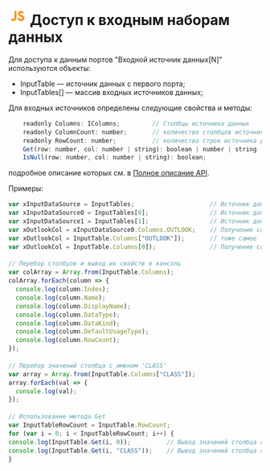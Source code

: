 # ![](../../../media/app/icons/component-18/component-default-55.svg) Доступ к входным наборам данных

Для доступа к данным портов "Входной источник данных[N]" используются объекты:

- InputTable — источник данных с первого порта;
- InputTables[] — массив входных источников данных;

Для входных источников определены следующие свойства и методы:

```javascript
    readonly Columns: IColumns;         // Столбцы источника данных
    readonly ColumnCount: number;       // количество столбцов источника данных
    readonly RowCount: number;          // количество строк источника данных
    Get(row: number, col: number | string): boolean | number | string | Date | undefined;   // Метод, возвращающий значение заданного поля в заданной строке
    IsNull(row: number, col: number | string): boolean;                                     // Метод, проверяющий на Null значение заданного поля в заданной строке
```

подробное описание которых см. в [Полное описание API](./api_description.md).

Примеры:

```javascript
var xInputDataSource = InputTables;                     // Источник данных с порта №1
var xInputDataSource0 = InputTables[0];                 // Источник данных с порта №1
var xInputDataSource1 = InputTables[1];                 // Источник данных с порта №2
var xOutlookCol = xInputDataSource0.Columns.OUTLOOK;    // Получение ссылки на столбец по имени
var xOutlookCol = InputTable.Columns["OUTLOOK"]);       // тоже самое
var xOutlookCol = InputTable.Columns[0]);               // Получение ссылки на столбец по индексу

// Перебор столбцов и вывод их свойств в консоль
var colArray = Array.from(InputTable.Columns);
colArray.forEach(column => {
  console.log(column.Index);
  console.log(column.Name);
  console.log(column.DisplayName);
  console.log(column.DataType);
  console.log(column.DataKind);
  console.log(column.DefaultUsageType);
  console.log(column.RowCount);
});

// Перебор значений столбца с именем 'CLASS'
var array = Array.from(InputTable.Columns["CLASS"]);
array.forEach(val => {
  console.log(val);
});

// Использование метода Get
var InputTableRowCount = InputTable.RowCount;
for (var i = 0; i < InputTableRowCount; i++) {
console.log(InputTable.Get(i, 0));          // Вывод значений столбца с индексом 0
console.log(InputTable.Get(i, "CLASS"));    // Вывод значений столбца с именем 'CLASS'
}

```